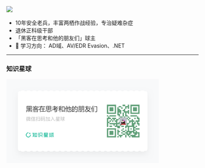 ![](https://github.com/evilashz/evilashz/assets/50722929/5af99ca7-a346-4f7e-99d0-e1750b96362d)
- 10年安全老兵，丰富两栖作战经验，专治疑难杂症
- 退休正科级干部
- 「黑客在思考和他的朋友们」球主
- 🌱 学习方向： AD域、AV/EDR Evasion、.NET
-----

### 知识星球

<img src="./海报.png" width="400">

<!--
**evilashz/evilashz** is a ✨ _special_ ✨ repository because its `README.md` (this file) appears on your GitHub profile.



Here are some ideas to get you started:

- 🔭 I’m currently working on ...
- 🌱 I’m currently learning ...
- 👯 I’m looking to collaborate on ...
- 🤔 I’m looking for help with ...
- 💬 Ask me about ...
- 📫 How to reach me: ...
- 😄 Pronouns: ...
- ⚡ Fun fact: ...
-->
